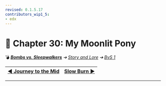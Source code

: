 ```yaml
---
revised: 0.1.5.17
contributors_wip1_5:
- edx
---
```


# 📄 Chapter 30: My Moonlit Pony

💣 ***[Bombs vs. Sleepwalkers][home]** ➔ [Story and Lore][story] ➔ [BvS 1][story_bvs1]*

| [◀️ Journey to the Mid][prev] | [Slow Burn ▶️][next] |
| --: | :-- |

****

[home]: /README.md
[prev]: /story/bvs1/29_journey_to_the_mid.md
[next]: /story/bvs1/31_slow_burn.md
[story]: /story/readme.md
[story_bvs1]: /story/bvs1/readme.md
